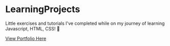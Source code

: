 # LearningProjects
Little exercises and tutorials I've completed while on my journey of learning Javascript, HTML, CSS! 🥳 

<a href="https://koishibuh.github.io/LearningPortfolio/">View Portfolio Here</a>
